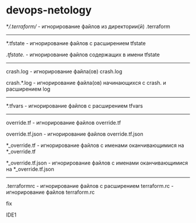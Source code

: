 # devops-netology


**/.terraform/* - игнорирование файлов из директории(й) .terraform

-------
*.tfstate - игнорирование файлов с расширением tfstate

*.tfstate.* - игнорирование файлов содержащих в имени tfstate

-----

crash.log - игнорирование файла(ов) crash.log

crash.*.log - игнорирование файла(ов) начинающихся с crash. и расширением log

-----

*.tfvars - игнорирование файлов с расширением tfvars

---

override.tf - игнорирование файлов override.tf

override.tf.json - игнорирование файлов override.tf.json

*_override.tf - игнорирование файлов с именами оканчивающимися на *_override.tf

*_override.tf.json - игнорирование файлов с именами оканчивающимися на *_override.tf.json

---

.terraformrc - игнорирование файлов с расширением
terraform.rc - игнорирование файлов terraform.rc

fix

IDE1